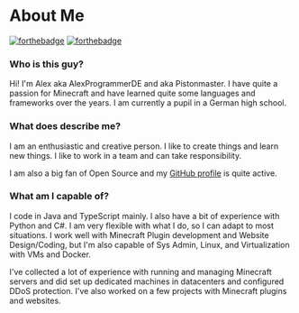 # About Me

[![forthebadge](https://forthebadge.com/images/badges/contains-cat-gifs.svg)](https://forthebadge.com)
[![forthebadge](https://forthebadge.com/images/badges/powered-by-black-magic.svg)](https://forthebadge.com)

### Who is this guy?

Hi! I'm Alex aka AlexProgrammerDE and aka Pistonmaster. I have quite a passion for Minecraft and have learned quite some
languages and frameworks over the years. I am currently a pupil in a German high school.

### What does describe me?

I am an enthusiastic and creative person. I like to create things and learn new things. I like to work in a team and can
take responsibility.

I am also a big fan of Open Source and my [GitHub profile](https://github.com/AlexProgrammerDE) is quite active.

### What am I capable of?

I code in Java and TypeScript mainly. I also have a bit of experience with Python and C#. I am very flexible with what I
do, so I can adapt to most situations. I work well with Minecraft Plugin development and Website Design/Coding, but I'm
also capable of Sys Admin, Linux, and Virtualization with VMs and Docker.

I've collected a lot of experience with running and managing Minecraft servers and did set up dedicated machines in
datacenters and configured DDoS protection. I've also worked on a few projects with Minecraft plugins and websites.
